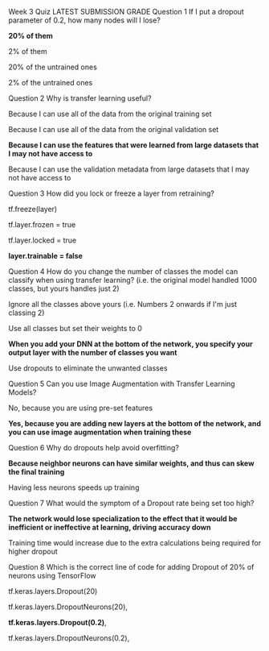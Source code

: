 Week 3 Quiz
LATEST SUBMISSION GRADE
Question 1
If I put a dropout parameter of 0.2, how many nodes will I lose?

**20% of them**


2% of them


20% of the untrained ones


2% of the untrained ones

Question 2
Why is transfer learning useful?


Because I can use all of the data from the original training set


Because I can use all of the data from the original validation set


**Because I can use the features that were learned from large datasets that I may not have access to**


Because I can use the validation metadata from large datasets that I may not have access to

Question 3
How did you lock or freeze a layer from retraining?


tf.freeze(layer)


tf.layer.frozen = true


tf.layer.locked = true


**layer.trainable = false**

Question 4
How do you change the number of classes the model can classify when using transfer learning? (i.e. the original model handled 1000 classes, but yours handles just 2)


Ignore all the classes above yours (i.e. Numbers 2 onwards if I'm just classing 2)


Use all classes but set their weights to 0


**When you add your DNN at the bottom of the network, you specify your output layer with the number of classes you want**


Use dropouts to eliminate the unwanted classes

Question 5
Can you use Image Augmentation with Transfer Learning Models? 


No, because you are using pre-set features


**Yes, because you are adding new layers at the bottom of the network, and you can use image augmentation when training these**

Question 6
Why do dropouts help avoid overfitting?


**Because neighbor neurons can have similar weights, and thus can skew the final training**


Having less neurons speeds up training

Question 7
What would the symptom of a Dropout rate being set too high?


**The network would lose specialization to the effect that it would be inefficient or ineffective at learning, driving accuracy down**


Training time would increase due to the extra calculations being required for higher dropout

Question 8
Which is the correct line of code for adding Dropout of 20% of neurons using TensorFlow



tf.keras.layers.Dropout(20)


tf.keras.layers.DropoutNeurons(20),


**tf.keras.layers.Dropout(0.2)**,


tf.keras.layers.DropoutNeurons(0.2),

